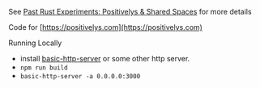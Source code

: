 See [Past Rust Experiments: Positivelys & Shared Spaces](https://logankeenan.com/posts/past-rust-experiments-positivelys-and-shared-spaces/) for more details

Code for [https://positivelys.com](https://positivelys.com)

Running Locally

* install [basic-http-server](https://crates.io/crates/basic-http-server) or some other http server.
* `npm run build`
* `basic-http-server -a 0.0.0.0:3000`
